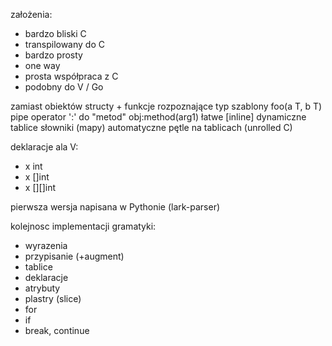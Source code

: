 założenia:
- bardzo bliski C
- transpilowany do C
- bardzo prosty
- one way
- prosta współpraca z C
- podobny do V / Go

zamiast obiektów structy + funkcje rozpoznające typ
szablony foo<T>(a T, b T)
pipe operator ':' do "metod" obj:method(arg1)
łatwe [inline]
dynamiczne tablice
słowniki (mapy)
automatyczne pętle na tablicach (unrolled C)

deklaracje ala V:
- x int
- x []int
- x [][]int

pierwsza wersja napisana w Pythonie (lark-parser)

kolejnosc implementacji gramatyki:
- wyrazenia
- przypisanie (+augment)
- tablice 
- deklaracje
- atrybuty
- plastry (slice)
- for
- if
- break, continue
